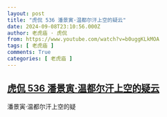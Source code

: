```yaml
---
layout: post
title: "虎侃 536 潘景寅·温都尔汗上空的疑云"
date: 2024-09-08T23:10:56.000Z
author: 老虎庙 · 虎侃
from: https://www.youtube.com/watch?v=b0uggKLkMOA
tags: [ 老虎庙 ]
comments: True
categories: [ 老虎庙 ]
---
```

<!--1725837056000-->
[虎侃 536 潘景寅·温都尔汗上空的疑云](https://www.youtube.com/watch?v=b0uggKLkMOA)
------

<div>
潘景寅·温都尔汗上空的疑
</div>
